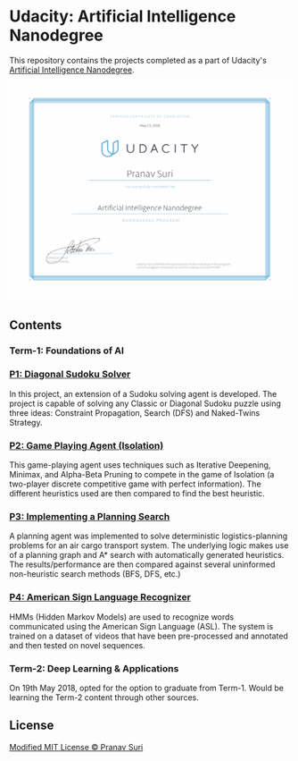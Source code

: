 # Udacity: Artificial Intelligence Nanodegree

This repository contains the projects completed as a part of Udacity's [Artificial Intelligence Nanodegree](https://in.udacity.com/course/artificial-intelligence-nanodegree--nd889).

![Certificate of Completion](Certificate.png)

## Contents

### Term-1: Foundations of AI

### [P1: Diagonal Sudoku Solver](https://goo.gl/rqXHwb)
In this project, an extension of a Sudoku solving agent is developed. The project is capable of solving any Classic or Diagonal Sudoku puzzle using three ideas: Constraint Propagation, Search (DFS) and Naked-Twins Strategy.

### [P2: Game Playing Agent (Isolation)](https://goo.gl/ZjWYgv)
This game-playing agent uses techniques such as Iterative Deepening, Minimax, and Alpha-Beta Pruning to compete in the game of Isolation (a two-player discrete competitive game with perfect information). The different heuristics used are then compared to find the best heuristic.

### [P3: Implementing a Planning Search](https://goo.gl/Yjmkp3)
A planning agent was implemented to solve deterministic logistics-planning problems for an air cargo transport system. The underlying logic makes use of a planning graph and A* search with automatically generated heuristics. The results/performance are then compared against several uninformed non-heuristic search methods (BFS, DFS, etc.)

### [P4: American Sign Language Recognizer](https://goo.gl/UJoxXj)
HMMs (Hidden Markov Models) are used to recognize words communicated using the American Sign Language (ASL). The system is trained on a dataset of videos that have been pre-processed and annotated and then tested on novel sequences.

### Term-2: Deep Learning & Applications
On 19th May 2018, opted for the option to graduate from Term-1. Would be learning the Term-2 content through other sources.

## License
[Modified MIT License © Pranav Suri](/License.txt)
